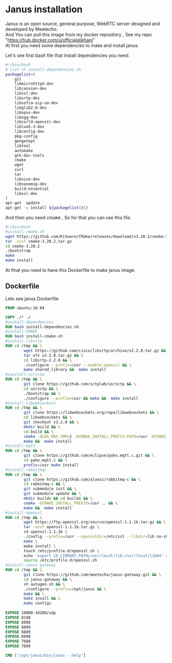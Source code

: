 # Janus installation

Janus is an open source, general purpose, WebRTC server designed and developed by Meetecho. \
And You can pull this image from my docker repository , See my repo "https://hub.docker.com/u/officialalikhani" \
At first you need some dependencies to make and install janus.

Let's see first bash file that install dependencies you need.
```bash
#!/bin/bash
# List of install-dependencies.sh
packagelist=(
    git
    libmicrohttpd-dev
    libjansson-dev
    libssl-dev
    libsrtp-dev
    libsofia-sip-ua-dev
    libglib2.0-dev
    libopus-dev
    libogg-dev
    libcurl4-openssl-dev
    liblua5.3-dev
    libconfig-dev
    pkg-config
    gengetopt
    libtool
    automake
    gtk-doc-tools
    cmake
    wget
    curl
    tar
    libnice-dev
    libnanomsg-dev
    build-essential 
    libssl-dev
)
apt-get  update
apt-get -y install ${packagelist[@]}
```
And then you need cmake , So for that you can use this file.
```bash
#!/bin/bash
#install-cmake.sh
wget https://github.com/Kitware/CMake/releases/download/v3.20.2/cmake-3.20.2.tar.gz
tar -zxvf cmake-3.20.2.tar.gz
cd cmake-3.20.2
./bootstrap
make 
make install 
```

At final you need to have this Dockerfile to make janus image.

## Dockerfile
Lets see  janus Dockerfile 
```Dockerfile
FROM ubuntu:18.04

COPY ./* ./
#install-dependencies
RUN bash install-dependencies.sh
#install-CMAKE
RUN bash install-cmake.sh
#install-libsrtp
RUN cd /tmp && \
        wget https://github.com/cisco/libsrtp/archive/v2.2.0.tar.gz && \
        tar xfv v2.2.0.tar.gz && \
        cd libsrtp-2.2.0 && \
        ./configure --prefix=/usr --enable-openssl && \
        make shared_library &&  make install
#ianstall-usrsctp
RUN cd /tmp && \
        git clone https://github.com/sctplab/usrsctp && \
        cd usrsctp && \
        ./bootstrap && \
        ./configure --prefix=/usr && make &&  make install
#install-libwebsockets
RUN cd /tmp && \
        git clone https://libwebsockets.org/repo/libwebsockets && \
        cd libwebsockets && \
        git checkout v3.2.0 && \
        mkdir build && \
        cd build && \
        cmake -DLWS_MAX_SMP=1 -DCMAKE_INSTALL_PREFIX:PATH=/usr -DCMAKE_C_FLAGS="-fpic" .. && \
        make &&  make install 
#install-mqtt
RUN cd /tmp && \
        git clone https://github.com/eclipse/paho.mqtt.c.git && \
        cd paho.mqtt.c && \
        prefix=/usr make install 
#install-rabbitmqc
RUN cd /tmp && \
        git clone https://github.com/alanxz/rabbitmq-c && \
        cd rabbitmq-c && \
        git submodule init && \
        git submodule update && \
        mkdir builds && cd builds && \
        cmake -DCMAKE_INSTALL_PREFIX=/usr .. && \
        make &&  make install
#install-openssl
RUN cd /tmp && \
        wget https://ftp.openssl.org/source/openssl-1.1.1k.tar.gz && \
        tar -xzvf openssl-1.1.1k.tar.gz \
        cd openssl-1.1.1k \
        ./config --prefix=/usr --openssldir=/etc/ssl --libdir=lib no-shared zlib-dynamic && \
        make \
        make install \
        touch /etc/profile.d/openssl.sh \
        echo 'export LD_LIBRARY_PATH=/usr/local/lib:/usr/local/lib64' > /etc/profile.d/openssl.sh && \
        source /etc/profile.d/openssl.sh
#install-janus-gateway
RUN cd /tmp && \
        git clone https://github.com/meetecho/janus-gateway.git && \
        cd janus-gateway && \
        sh autogen.sh && \
        ./configure --prefix=/opt/janus && \
        make && \
        make insall && \
        make configs
	
EXPOSE 10000-10200/udp
EXPOSE 8188
EXPOSE 8088
EXPOSE 8089
EXPOSE 8889
EXPOSE 8000
EXPOSE 7088
EXPOSE 7089

CMD ["/opt/janus/bin/janus --help"]
```
